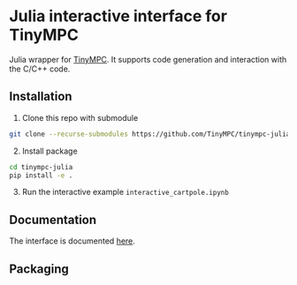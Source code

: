 # Julia interactive interface for TinyMPC

Julia wrapper for [TinyMPC](https://tinympc.org/). It supports code generation and interaction with the C/C++ code.

## Installation

1. Clone this repo with submodule

```bash
git clone --recurse-submodules https://github.com/TinyMPC/tinympc-julia.git
```

2. Install package

```bash
cd tinympc-julia
pip install -e .
```

3. Run the interactive example `interactive_cartpole.ipynb`

## Documentation

The interface is documented [here](https://tinympc.org/docs/).

## Packaging